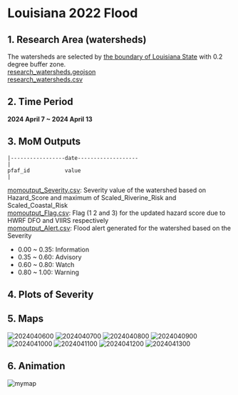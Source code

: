# Louisiana 2022 Flood
## 1. Research Area (watersheds)
The watersheds are selected by [the boundary of Louisiana State](Louisiana_State.geojson) with 0.2 degree buffer zone.  
[research_watersheds.geojson](research_watersheds.geojson)  
[research_watersheds.csv](research_watersheds.csv)

## 2. Time Period
**2024 April 7 ~ 2024 April 13**
## 3. MoM Outputs

```
|-----------------date-------------------
|
pfaf_id           value
|
```
[momoutput_Severity.csv](momoutput_Severity.csv): Severity value of the watershed based on Hazard_Score and maximum of Scaled_Riverine_Risk and Scaled_Coastal_Risk    
[momoutput_Flag.csv](momoutput_Flag.csv): Flag (1 2 and 3) for the updated hazard score due to HWRF DFO and VIIRS respectively   
[momoutput_Alert.csv](momoutput_Alert.csv): Flood alert generated for the watershed based on the Severity 
* 0.00 ~ 0.35: Information
* 0.35 ~ 0.60: Advisory
* 0.60 ~ 0.80: Watch
* 0.80 ~ 1.00: Warning 
## 4. Plots of Severity

## 5. Maps
![2024040600](https://github.com/Global-Flood-Assessment/ModelOfModels/assets/6643873/6a0ef5f8-d08c-49df-ba71-feba6f645572)
![2024040700](https://github.com/Global-Flood-Assessment/ModelOfModels/assets/6643873/aac87d44-e46d-42ad-8025-0f59b9bedc98)
![2024040800](https://github.com/Global-Flood-Assessment/ModelOfModels/assets/6643873/467838ad-482f-4497-8b83-956648c4ce5b)
![2024040900](https://github.com/Global-Flood-Assessment/ModelOfModels/assets/6643873/72c1d196-0a62-48d3-8372-cb8a36a4f98b)
![2024041000](https://github.com/Global-Flood-Assessment/ModelOfModels/assets/6643873/73258d66-88f6-4d34-8b7d-338b134bf7cf)
![2024041100](https://github.com/Global-Flood-Assessment/ModelOfModels/assets/6643873/be80ec73-d549-456c-be89-b6803ffbab07)
![2024041200](https://github.com/Global-Flood-Assessment/ModelOfModels/assets/6643873/2b6feddf-4727-4f3b-8200-cb79d488cf84)
![2024041300](https://github.com/Global-Flood-Assessment/ModelOfModels/assets/6643873/5ed8456a-f2dc-4945-b2b7-b45dd418dea3)

## 6. Animation
![mymap](https://github.com/Global-Flood-Assessment/ModelOfModels/assets/6643873/9f3262f9-31f7-4f99-b934-0deafa34e7a1)
